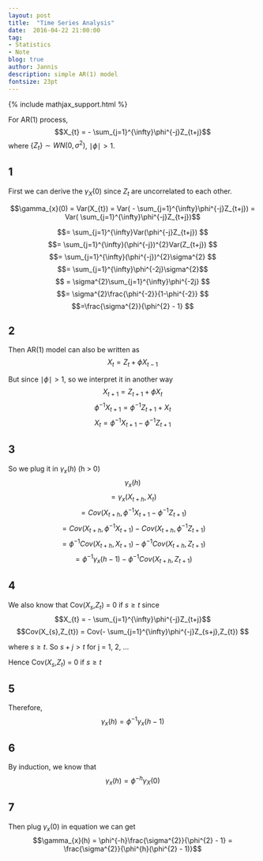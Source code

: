 ```yaml
---
layout: post
title:  "Time Series Analysis"
date:  2016-04-22 21:00:00
tag:
- Statistics
- Note
blog: true
author: Jannis
description: simple AR(1) model
fontsize: 23pt
---
```


{% include mathjax_support.html %}

For AR(1) process, $$X_{t} = - \sum_{j=1}^{\infty}\phi^{-j}Z_{t+j}$$ where $\{Z_{t}\} \sim WN(0,\sigma^{2})$, $\mid{\phi}\mid > 1$.

## 1

First we can derive the $\gamma_{X}(0)$  since ${Z_{t}}$ are uncorrelated to each other.

$$\gamma_{x}(0) = Var(X_{t}) = Var( - \sum_{j=1}^{\infty}\phi^{-j}Z_{t+j}) = Var( \sum_{j=1}^{\infty}\phi^{-j}Z_{t+j})$$

$$= \sum_{j=1}^{\infty}Var(\phi^{-j}Z_{t+j}) $$
$$= \sum_{j=1}^{\infty}(\phi^{-j})^{2}Var(Z_{t+j}) $$
$$= \sum_{j=1}^{\infty}(\phi^{-j})^{2}\sigma^{2} $$
$$= \sum_{j=1}^{\infty}\phi^{-2j}\sigma^{2}$$
$$ = \sigma^{2}\sum_{j=1}^{\infty}\phi^{-2j} $$
$$= \sigma^{2}\frac{\phi^{-2}}{1-\phi^{-2}} $$
$$=\frac{\sigma^{2}}{\phi^{2} - 1} $$

## 2

Then AR(1) model can also be written as
$$X_{t} = Z_{t} + \phi X_{t-1}$$

But since $\mid\phi\mid > 1$, so we interpret it in another way
$$X_{t+1} = Z_{t+1} + \phi X_{t}$$
$$\phi^{-1}X_{t+1} = \phi^{-1}Z_{t+1} +  X_{t}$$
$$X_{t} = \phi^{-1}X_{t+1} - \phi^{-1}Z_{t+1}$$

## 3

So we plug it in $\gamma_{x}(h)$ (h > 0)
$$\gamma_{x}(h)$$
$$= \gamma_{x}(X_{t+h},X_{t})$$
$$=Cov(X_{t+h},\phi^{-1}X_{t+1} - \phi^{-1}Z_{t+1})$$
$$= Cov(X_{t+h},\phi^{-1}X_{t+1}) - Cov(X_{t+h},\phi^{-1}Z_{t+1})$$
$$= \phi^{-1}Cov(X_{t+h},X_{t+1}) - \phi^{-1}Cov(X_{t+h},Z_{t+1})$$
$$= \phi^{-1}\gamma_{x}(h-1) - \phi^{-1}Cov(X_{t+h},Z_{t+1})$$

## 4

We also know that Cov($X_{s}$,$Z_{t}$) = 0 if $s \geq t$ since
$$X_{t} = - \sum_{j=1}^{\infty}\phi^{-j}Z_{t+j}$$
$$Cov(X_{s},Z_{t}) = Cov(- \sum_{j=1}^{\infty}\phi^{-j}Z_{s+j},Z_{t}) $$

where $s \geq t$. So $s + j > t$ for j = 1, 2, ...

 Hence Cov($X_{s}$,$Z_{t}$) = 0 if $s \geq t$

## 5

Therefore, $$\gamma_{x}(h) = \phi^{-1}\gamma_{x}(h-1)$$

## 6

By induction, we know that $$\gamma_{x}(h) = \phi^{-h}\gamma_{X}(0)$$

## 7

Then plug $\gamma_{x}(0)$ in equation we can get $$\gamma_{x}(h) = \phi^{-h}\frac{\sigma^{2}}{\phi^{2} - 1}
 = \frac{\sigma^{2}}{\phi^{h}(\phi^{2} - 1)}$$
